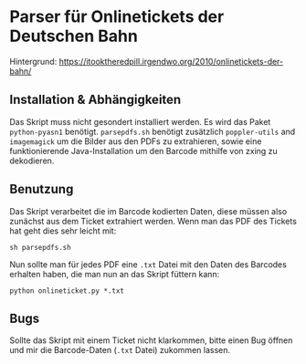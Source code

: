 # Parser für Onlinetickets der Deutschen Bahn

Hintergrund: https://itooktheredpill.irgendwo.org/2010/onlinetickets-der-bahn/

## Installation & Abhängigkeiten

Das Skript muss nicht gesondert installiert werden.
Es wird das Paket `python-pyasn1` benötigt.
`parsepdfs.sh` benötigt zusätzlich `poppler-utils` and `imagemagick` um die
Bilder aus den PDFs zu extrahieren, sowie eine funktionierende
Java-Installation um den Barcode mithilfe von zxing zu dekodieren.

## Benutzung

Das Skript verarbeitet die im Barcode kodierten Daten, diese müssen also
zunächst aus dem Ticket extrahiert werden. Wenn man das PDF des Tickets hat
geht dies sehr leicht mit:

    sh parsepdfs.sh

Nun sollte man für jedes PDF eine `.txt` Datei mit den Daten des Barcodes
erhalten haben, die man nun an das Skript füttern kann:

    python onlineticket.py *.txt

## Bugs

Sollte das Skript mit einem Ticket nicht klarkommen, bitte einen Bug öffnen
und mir die Barcode-Daten (`.txt` Datei) zukommen lassen.
